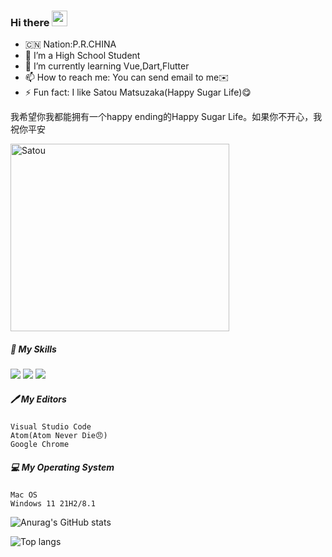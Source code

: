 ### Hi there <img src="https://media.giphy.com/media/hvRJCLFzcasrR4ia7z/giphy.gif" width="25px">

<!--

#### I am a student from China. I like programming very much.

#### Of course, I have some projects that are constantly updated, such as<a href="https://github.com/Leen-CSS-Team/EMUL">EMUL</a>.This is not a very good UI library, but it also witnessed my progress.

#### I may not be a good developer and I don't have great talent, but I will work hard on this road.Also, thank my friends for their support

#### I have two blogs,<a href="https://leaf.mistyra.in/">leaf.mistyra.in(recommend)</a>&nbsp;&nbsp;&nbsp;<a href="https://www.cnblogs.com/leafdeveloper">cnblogs.com/leafdeveloper(This is not commonly used)</a>
<!--
**leaf2006/leaf2006** is a ✨ _special_ ✨ repository because its `README.md` (this file) appears on your GitHub profile.
-->
<!--
Here are some ideas to get you started:
-->

- 🇨🇳 Nation:P.R.CHINA
- 👯 I’m a High School Student
- 🌱 I’m currently learning Vue,Dart,Flutter
- 📫 How to reach me: You can send email to me✉️
- ⚡ Fun fact: I like Satou Matsuzaka(Happy Sugar Life)😋

我希望你我都能拥有一个happy ending的Happy Sugar Life。如果你不开心，我祝你平安

 <img src="https://cdn.jsdelivr.net/gh/leaf2006/image/img/111.jpg" width = "350" height = "300" alt="Satou" align=center />

##### 🌟 My Skills

![](https://img.shields.io/badge/-Python-3e74a2?style=flat-square&logo=Python&logoColor=fff)
![](https://img.shields.io/badge/-Node.js-339933?style=flat-square&logo=Node.js&logoColor=fff)
![](https://img.shields.io/badge/-Vue-4fc08d?style=flat-square&logo=Vue.js&logoColor=fff)

##### 🖊️ My Editors

```
Visual Studio Code
Atom(Atom Never Die😠)
Google Chrome
```

##### 💻 My Operating System
```
Mac OS
Windows 11 21H2/8.1
```



![Anurag's GitHub stats](https://github-readme-stats.vercel.app/api?username=leaf2006&show_icons=true&theme=radical)

![Top langs](https://github-readme-stats.vercel.app/api/top-langs/?username=leaf2006&layout=compact&theme=radical)

